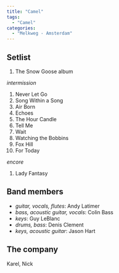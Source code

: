 ```yaml
---
title: "Camel"
tags:
  - "Camel"
categories:
  - "Melkweg - Amsterdam"
---
```

Setlist
-------
1. The Snow Goose album

_intermission_

1. Never Let Go
1. Song Within a Song
1. Air Born
1. Echoes
1. The Hour Candle
1. Tell Me
1. Wait
1. Watching the Bobbins
1. Fox Hill
1. For Today

_encore_

1. Lady Fantasy

Band members
------------
* _guitar, vocals, flutes_: Andy Latimer
* _bass, acoustic guitar, vocals_: Colin Bass
* _keys_: Guy LeBlanc
* _drums, bass_: Denis Clement
* _keys, acoustic guitar_: Jason Hart

The company
-----------
Karel, Nick
